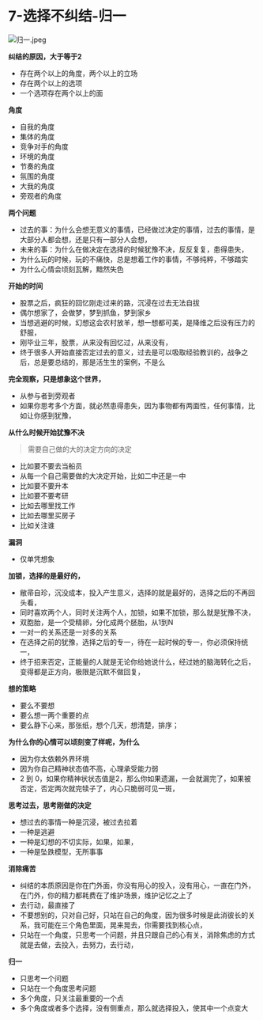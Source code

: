 # 7-选择不纠结-归一



![&#x5F52;&#x4E00;.jpeg](https://upload-images.jianshu.io/upload_images/10762718-cbec2938a79f36b5.jpeg?imageMogr2/auto-orient/strip%7CimageView2/2/w/1240)

**纠结的原因，大于等于2**

* 存在两个以上的角度，两个以上的立场
* 存在两个以上的选项
* 一个选项存在两个以上的面

**角度**

* 自我的角度
* 集体的角度
* 竞争对手的角度
* 环境的角度
* 节奏的角度
* 氛围的角度
* 大我的角度
* 旁观者的角度

**两个问题**

* 过去的事：为什么会想无意义的事情，已经做过决定的事情，过去的事情，是大部分人都会想，还是只有一部分人会想，
* 未来的事：为什么在做决定在选择的时候犹豫不决，反反复复，患得患失，
* 为什么玩的时候，玩的不痛快，总是想着工作的事情，不够纯粹，不够踏实
* 为什么心情会顷刻瓦解，黯然失色

**开始的时间**

* 股票之后，疯狂的回忆刚走过来的路，沉浸在过去无法自拔
* 偶尔想家了，会做梦，梦到抓鱼，梦到家乡
* 当想逃避的时候，幻想这会农村放羊，想一想都可美，是降维之后没有压力的舒服，
* 刚毕业三年，股票，从来没有回忆过，从来没有，
* 终于很多人开始直接否定过去的意义，过去是可以吸取经验教训的，战争之后，总是要总结的，那是活生生的案例，不是么

**完全观察，只是想象这个世界，**

* 从参与者到旁观者
* 如果你思考多个方面，就必然患得患失，因为事物都有两面性，任何事情，比如让你感到犹豫，

**从什么时候开始犹豫不决**

> 需要自己做的大的决定方向的决定

* 比如要不要去当船员
* 从每一个自己需要做的大决定开始，比如二中还是一中
* 比如要不要升本
* 比如要不要考研
* 比如去哪里找工作
* 比如去哪里买房子
* 比如关注谁

**漏洞**

* 仅单凭想象

**加锁，选择的是最好的，**

* 敝帚自珍，沉没成本，投入产生意义，选择的就是最好的，选择之后的不再回头看，
* 同时喜欢两个人，同时关注两个人，加锁，如果不加锁，那么就是犹豫不决，
* 双胞胎，是一个受精卵，分化成两个胚胎，从1到N
* 一对一的关系还是一对多的关系
* 在选择之前的犹豫，选择之后的专一，待在一起时候的专一，你必须保持统一，
* 终于招来否定，正能量的人就是无论你给她说什么，经过她的脑海转化之后，变得都是正方向，极限是沉默不做回复，

**想的策略**

* 要么不要想
* 要么想一两个重要的点
* 要么静下心来，那张纸，想个几天，想清楚，排序； 

**为什么你的心情可以顷刻变了样呢，为什么**

* 因为你太依赖外界环境
* 因为你自己精神状态值不高，心理承受能力弱
* 2 到 0，如果你精神状状态值是2，那么你如果遗漏，一会就漏完了，如果被否定，否定两次就完犊子了，内心只脆弱可见一斑，

**思考过去，思考刚做的决定**

* 想过去的事情一种是沉浸，被过去拉着
* 一种是逃避
* 一种是幻想的不切实际，如果，如果，
* 一种是坠跌模型，无所事事

**消除痛苦**

* 纠结的本质原因是你在门外面，你没有用心的投入，没有用心，一直在门外，在门外，你的精力都耗费在了维护场景，维护记忆之上了
* 去行动，最直接了
* 不要想别的，只对自己好，只站在自己的角度，因为很多时候是此消彼长的关系，我可能在三个角色里面，晃来晃去，你需要找到核心点，
* 只站在一个角度，只思考一个问题，并且只跟自己的心有关，消除焦虑的方式就是去做，去投入，去努力，去行动，

**归一**

* 只思考一个问题
* 只站在一个角度思考问题
* 多个角度，只关注最重要的一个点
* 多个角度或者多个选择，没有侧重点，那么就选择投入，使其中一个点变大

